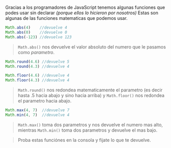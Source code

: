 Gracias a los programadores de JavaScript tenemos algunas funciones que podes usar sin declarar _(porque ellos lo hicieron por nosotros)_ 
Estas son algunas de las funciones matematicas que podemos usar.

```javascript
Math.abs(4)    //devuelve 4
Math.abs(0)    //devuelve 0
Math.abs(-123) //devuelve 123
```
> `Math.abs()` nos devuelve el valor absoluto del numero que le pasamos como _parametro_.

```javascript
Math.round(4.6) //devuelve 5
Math.round(4.3) //devuelve 4

Math.floor(4.6) //devuelve 4
Math.floor(4.3) //devuelve 4
```
> `Math.round()` nos redondea matematicamente el parametro (es decir hasta .5 hacia abajo y sino hacia arriba) y `Math.floor()` nos redondea el parametro hacia abajo. 

```javascript
Math.max(4, 7)  //devuelve 7
Math.min(4, 7)  //devuelve 4
```
> `Math.max()` toma dos parametros y nos devuelve el numero mas alto, mientras `Math.min()` toma dos parametros y devuelve el mas bajo.

> Proba estas funciónes en la consola y fijate lo que te devuelve. 